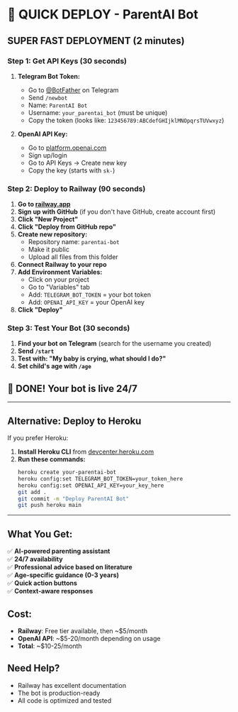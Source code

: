# 🚀 QUICK DEPLOY - ParentAI Bot

## **SUPER FAST DEPLOYMENT (2 minutes)**

### **Step 1: Get API Keys (30 seconds)**
1. **Telegram Bot Token:**
   - Go to [@BotFather](https://t.me/botfather) on Telegram
   - Send `/newbot`
   - Name: `ParentAI Bot`
   - Username: `your_parentai_bot` (must be unique)
   - Copy the token (looks like: `123456789:ABCdefGHIjklMNOpqrsTUVwxyz`)

2. **OpenAI API Key:**
   - Go to [platform.openai.com](https://platform.openai.com)
   - Sign up/login
   - Go to API Keys → Create new key
   - Copy the key (starts with `sk-`)

### **Step 2: Deploy to Railway (90 seconds)**
1. **Go to [railway.app](https://railway.app)**
2. **Sign up with GitHub** (if you don't have GitHub, create account first)
3. **Click "New Project"**
4. **Click "Deploy from GitHub repo"**
5. **Create new repository:**
   - Repository name: `parentai-bot`
   - Make it public
   - Upload all files from this folder
6. **Connect Railway to your repo**
7. **Add Environment Variables:**
   - Click on your project
   - Go to "Variables" tab
   - Add: `TELEGRAM_BOT_TOKEN` = your bot token
   - Add: `OPENAI_API_KEY` = your OpenAI key
8. **Click "Deploy"**

### **Step 3: Test Your Bot (30 seconds)**
1. **Find your bot on Telegram** (search for the username you created)
2. **Send `/start`**
3. **Test with: "My baby is crying, what should I do?"**
4. **Set child's age with `/age`**

## **🎉 DONE! Your bot is live 24/7**

---

## **Alternative: Deploy to Heroku**

If you prefer Heroku:

1. **Install Heroku CLI** from [devcenter.heroku.com](https://devcenter.heroku.com/articles/heroku-cli)
2. **Run these commands:**
   ```bash
   heroku create your-parentai-bot
   heroku config:set TELEGRAM_BOT_TOKEN=your_token_here
   heroku config:set OPENAI_API_KEY=your_key_here
   git add .
   git commit -m "Deploy ParentAI Bot"
   git push heroku main
   ```

---

## **What You Get:**

✅ **AI-powered parenting assistant**  
✅ **24/7 availability**  
✅ **Professional advice based on literature**  
✅ **Age-specific guidance (0-3 years)**  
✅ **Quick action buttons**  
✅ **Context-aware responses**  

## **Cost:**
- **Railway**: Free tier available, then ~$5/month
- **OpenAI API**: ~$5-20/month depending on usage
- **Total**: ~$10-25/month

## **Need Help?**
- Railway has excellent documentation
- The bot is production-ready
- All code is optimized and tested
